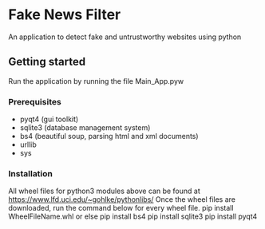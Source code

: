 # Fake News Filter 
An application to detect fake and untrustworthy websites using python
## Getting started
Run the application by running the file Main_App.pyw
### Prerequisites
* pyqt4 (gui toolkit)
* sqlite3 (database management system)
* bs4 (beautiful soup, parsing html and xml documents)
* urllib 
* sys
### Installation
All wheel files for python3 modules above can be found at https://www.lfd.uci.edu/~gohlke/pythonlibs/
Once the wheel files are downloaded, run the command below for every wheel file.
    pip install WheelFileName.whl 
or else 
    pip install bs4
    pip install sqlite3
    pip install pyqt4
